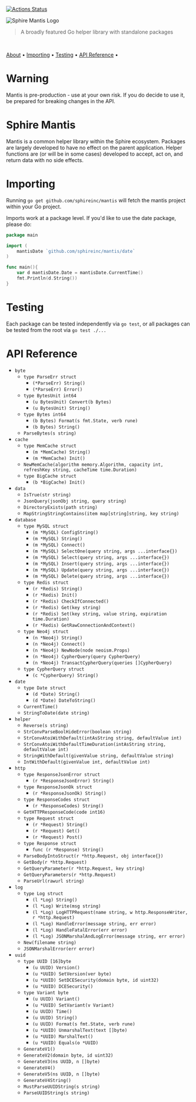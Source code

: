 [![Actions Status](https://github.com/sphireinc/mantis/workflows/Build%20and%20Test/badge.svg)](https://github.com/sphireinc/mantis/actions)


<p>
    <img src="https://raw.githubusercontent.com/sphireinc/Mantis/master/_logo/mantis_logo.svg" alt="Sphire Mantis Logo"/>
</p>

> A broadly featured Go helper library with standalone packages

<p>
  <a target="_blank" href="https://github.com/sphireinc/Mantis/tree/master/byte"><img src="https://img.shields.io/badge/Bytes-brightgreen" alt=""/></a>&nbsp;
  <a target="_blank" href="https://github.com/sphireinc/Mantis/tree/master/cache"><img src="https://img.shields.io/badge/Cache-blue" alt=""/></a>&nbsp;
  <a target="_blank" href="https://github.com/sphireinc/Mantis/tree/master/data"><img src="https://img.shields.io/badge/Data-orangered" alt=""/></a>&nbsp;
  <a target="_blank" href="https://github.com/sphireinc/Mantis/tree/master/database"><img src="https://img.shields.io/badge/Database-violet" alt=""/></a>&nbsp;
  <a target="_blank" href="https://github.com/sphireinc/Mantis/tree/master/date"><img src="https://img.shields.io/badge/Date-informational" alt=""/></a>&nbsp;
  <a target="_blank" href="https://github.com/sphireinc/Mantis/tree/master/helper"><img src="https://img.shields.io/badge/Helper-important" alt=""/></a>&nbsp;
  <a target="_blank" href="https://github.com/sphireinc/Mantis/tree/master/http"><img src="https://img.shields.io/badge/HTTP-critical" alt=""/></a>&nbsp;
  <a target="_blank" href="https://github.com/sphireinc/Mantis/tree/master/log"><img src="https://img.shields.io/badge/Log-blue" alt=""/></a>&nbsp;
  <a target="_blank" href="https://github.com/sphireinc/Mantis/tree/master/uuid"><img src="https://img.shields.io/badge/UUID-lightgrey" alt=""/></a>&nbsp;
</p>

<p>
  <a href="#sphire-mantis">About</a> •
  <a href="#importing">Importing</a> •
  <a href="#testing">Testing</a> •
  <a href="#api-reference">API Reference</a> •
</p>

# Warning

Mantis is pre-production - use at your own risk. If you do decide to use it, be prepared for breaking changes in the API.

# Sphire Mantis

Mantis is a common helper library within the Sphire ecosystem. Packages are largely developed 
to have no effect on the parent application. Helper functions are (or will be in some cases) 
developed to accept, act on, and return data with no side effects.

# Importing

Running `go get github.com/sphireinc/mantis` will fetch the mantis project within your Go project.

Imports work at a package level. If you'd like to use the date package, please do:

```go
package main 

import (
	mantisDate `github.com/sphireinc/mantis/date`
)

func main(){ 
	var d mantisDate.Date = mantisDate.CurrentTime()
	fmt.Println(d.String())
}
```

# Testing

Each package can be tested independently via `go test`, or all packages can be tested from 
the root via `go test ./...`

# API Reference

* `byte`
  * `type ParseErr struct`
    * `(*ParseErr) String()`
    * `(*ParseErr) Error()`
  * `type BytesUnit int64`
    * `(u BytesUnit) Convert(b Bytes)`
    * `(u BytesUnit) String()`
  * `type Bytes int64`
    * `(b Bytes) Format(s fmt.State, verb rune)`
    * `(b Bytes) String()`
  * `ParseBytes(s string)`
* `cache`
  * `type MemCache struct`
    * `(m *MemCache) String()`
    * `(m *MemCache) Init()`
  * `NewMemCache(algorithm memory.Algorithm, capacity int, refreshKey string, cacheTime time.Duration)`
  * `type BigCache struct`
    * `(b *BigCache) Init()`
* `data`
  * `IsTrue(str string)`
  * `JsonQuery(jsonObj string, query string)`
  * `DirectoryExists(path string)`
  * `MapStringStringContains(item map[string]string, key string)`
* `database`
  * `type MySQL struct`
    * `(m *MySQL) ConfigString()`
    * `(m *MySQL) String()`
    * `(m *MySQL) Connect()`
    * `(m *MySQL) SelectOne(query string, args ...interface{})`
    * `(m *MySQL) Select(query string, args ...interface{})`
    * `(m *MySQL) Insert(query string, args ...interface{})`
    * `(m *MySQL) Update(query string, args ...interface{})`
    * `(m *MySQL) Delete(query string, args ...interface{})`
  * `type Redis struct`
    * `(r *Redis) String()`
    * `(r *Redis) Init()`
    * `(r *Redis) CheckIfConnected()`
    * `(r *Redis) Get(key string)`
    * `(r *Redis) Set(key string, value string, expiration time.Duration)`
    * `(r *Redis) GetRawConnectionAndContext()`
  * `type Neo4j struct`
    * `(n *Neo4j) String()`
    * `(n *Neo4j) Connect()`
    * `(n *Neo4j) NewNode(node neoism.Props)`
    * `(n *Neo4j) CypherQuery(query CypherQuery)`
    * `(n *Neo4j) TransactCypherQuery(queries []CypherQuery)`
  * `type CypherQuery struct`
    * `(c *CypherQuery) String()`
* `date`
  * `type Date struct`
    * `(d *Date) String()`
    * `(d *Date) DateToString()`
  * `CurrentTime()`
  * `StringToDate(date string)`
* `helper`
  * `Reverse(s string)`
  * `StrConvParseBoolHideError(boolean string)`
  * `StrConvAtoiWithDefault(intAsString string, defaultValue int)`
  * `StrConvAtoiWithDefaultTimeDuration(intAsString string, defaultValue int)`
  * `StringWithDefault(givenValue string, defaultValue string)`
  * `IntWithDefault(givenValue int, defaultValue int)`
* `http`
  * `type ResponseJsonError struct`
    * `(r *ResponseJsonError) String()`
  * `type ResponseJsonOk struct`
    * `(r *ResponseJsonOk) String()`
  * `type ResponseCodes struct`
    * `(r *ResponseCodes) String()`
  * `GetHTTPResponseCode(code int16)`
  * `type Request struct`
    * `(r *Request) String()`
    * `(r *Request) Get()`
    * `(r *Request) Post()`
  * `type Response struct`
    * `func (r *Response) String()`
  * `ParseBodyIntoStruct(r *http.Request, obj interface{})`
  * `GetBody(r *http.Request)`
  * `GetQueryParameter(r *http.Request, key string)`
  * `GetQueryParameters(r *http.Request)`
  * `ParseUrl(rawurl string)`
* `log`
  * `type Log struct`
    * `(l *Log) String()`
    * `(l *Log) Write(msg string)`
    * `(l *Log) LogHTTPRequest(name string, w http.ResponseWriter, r *http.Request)`
    * `(l *Log) HandleError(message string, err error)`
    * `(l *Log) HandleFatalError(err error)`
    * `(l *Log) JSONMarshalAndLogError(message string, err error)`
  * `New(filename string)`
  * `JSONMarshalError(err error)`
* `uuid`
  * `type UUID [16]byte`
    * `(u UUID) Version()`
    * `(u *UUID) SetVersion(ver byte)`
    * `(u *UUID) SetDCESecurity(domain byte, id uint32)`
    * `(u *UUID) DCESecurity()`
  * `type Variant byte`
    * `(u UUID) Variant()`
    * `(u *UUID) SetVariant(v Variant)`
    * `(u UUID) Time()`
    * `(u UUID) String()`
    * `(u UUID) Format(s fmt.State, verb rune)`
    * `(u *UUID) UnmarshalText(text []byte)`
    * `(u *UUID) MarshalText()`
    * `(u *UUID) Equals(o *UUID)`
  * `GenerateV1()`
  * `GenerateV2(domain byte, id uint32)`
  * `GenerateV3(ns UUID, n []byte)`
  * `GenerateV4()`
  * `GenerateV5(ns UUID, n []byte)`
  * `GenerateV4String()`
  * `MustParseUUIDString(s string)`
  * `ParseUUIDString(s string)`